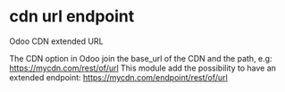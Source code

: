 # cdn url endpoint
Odoo CDN extended URL

The CDN option in Odoo join the base_url of the CDN and the path,
        e.g: https://mycdn.com/rest/of/url
This module add the possibility to have an extended endpoint:
         https://mycdn.com/endpoint/rest/of/url
